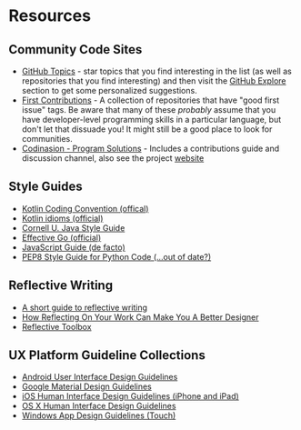 # Resources <!-- {docsify-ignore} -->

## Community Code Sites <!-- {docsify-ignore} -->
- [GitHub Topics](https://github.com/topics) - star topics that you find interesting in the list (as well as repositories that you find interesting) and then visit the [GitHub Explore](https://github.com/explore) section to get some personalized suggestions.
- [First Contributions](https://firstcontributions.github.io/) - A collection of repositories that have "good first issue" tags. Be aware that many of these *probably* assume that you have developer-level programming skills in a particular language, but don't let that dissuade you! It might still be a good place to look for communities.
- [Codinasion - Program Solutions](https://github.com/codinasion/program) - Includes a contributions guide and discussion channel, also see the project [website](https://program.codinasion.org/)

## Style Guides
- [Kotlin Coding Convention (offical)](https://kotlinlang.org/docs/coding-conventions.html)
- [Kotlin idioms (official)](https://kotlinlang.org/docs/idioms.html)
- [Cornell U. Java Style Guide](https://www.cs.cornell.edu/courses/JavaAndDS/JavaStyle.html)
- [Effective Go (official)](https://go.dev/doc/effective_go)
- [JavaScript Guide (de facto)](https://developer.mozilla.org/en-US/docs/Web/JavaScript/Guide)
- [PEP8 Style Guide for Python Code (...out of date?)](https://peps.python.org/pep-0008/)

## Reflective Writing <!-- {docsify-ignore} -->
*   [A short guide to reflective writing](https://intranet.birmingham.ac.uk/as/libraryservices/library/skills/asc/documents/public/Short-Guide-Reflective-Writing.pdf)
*   [How Reflecting On Your Work Can Make You A Better Designer](https://medium.com/center-centre-cohort-01/how-reflecting-on-your-work-can-make-you-a-better-designer-5ce2f3886f51)
*   [Reflective Toolbox](http://writeonline.ca/media/documents/ReflectiveToolbox.pdf)

## UX Platform Guideline Collections   <!-- {docsify-ignore} -->
*   [Android User Interface Design Guidelines](https://developer.android.com/design)
*   [Google Material Design Guidelines](https://m3.material.io/)
*   [iOS Human Interface Design Guidelines (iPhone and iPad)](https://developer.apple.com/ios/human-interface-guidelines/)
*   [OS X Human Interface Design Guidelines](https://developer.apple.com/library/mac/documentation/UserExperience/Conceptual/OSXHIGuidelines/index.html#//apple_ref/doc/uid/TP40002720-TPXREF101)
*   [Windows App Design Guidelines (Touch)](https://msdn.microsoft.com/en-us/library/dn742468.aspx)



<!-- *   [Kotlin Docs](https://kotlinlang.org/docs/home.html)
*   [Kotlin By Example](https://play.kotlinlang.org/byExample/overview)
*   [LearnCS.online](https://www.learncs.online/)
*   [Kotlin Koans](https://play.kotlinlang.org/koans/overview)
*   [JetBrains Academy](https://hyperskill.org/tracks)
*   [IntelliJ IDEA](https://www.jetbrains.com/idea/download/)
*   [Android Studio](https://developer.android.com/studio)
*   [GitHub Desktop](https://desktop.github.com/)
*   [Tower](https://www.git-tower.com)
*   [Ktor](https://ktor.io/)
*   [Kotlin KEEP](https://github.com/Kotlin/KEEP)
*   [Kotlin Hands On](https://play.kotlinlang.org/hands-on/overview)
*   [Kotlin YouTube by JetBrains](https://www.youtube.com/c/Kotlin)
*   [Awesome Kotlin](https://github.com/KotlinBy/awesome-kotlin)
*   [Kotlin GitHub Topic](https://github.com/topics/kotlin) -->